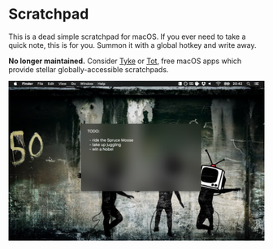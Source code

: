 # Scratchpad

This is a dead simple scratchpad for macOS. If you ever need to take a quick note, this is for you. Summon it with a global hotkey and write away.

**No longer maintained.** Consider [Tyke](https://tyke.app/) or [Tot](https://tot.rocks/), free macOS apps which provide stellar globally-accessible scratchpads.

![Screenshot](screenshot.png)
